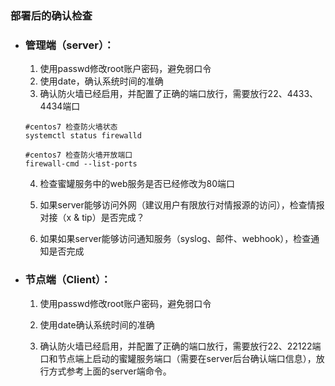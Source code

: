 ### 部署后的确认检查

- ### 管理端（server）：

  1. 使用passwd修改root账户密码，避免弱口令
  2. 使用date，确认系统时间的准确
  3. 确认防火墙已经启用，并配置了正确的端口放行，需要放行22、4433、4434端口

  ```wiki
  #centos7 检查防火墙状态
  systemctl status firewalld
  
  #centos7 检查防火墙开放端口
  firewall-cmd --list-ports
  ```

  4. 检查蜜罐服务中的web服务是否已经修改为80端口

  5. 如果server能够访问外网（建议用户有限放行对情报源的访问），检查情报对接（x & tip）是否完成？

  6. 如果如果server能够访问通知服务（syslog、邮件、webhook），检查通知是否完成

     

- ### 节点端（Client）：

  1. 使用passwd修改root账户密码，避免弱口令

  2. 使用date确认系统时间的准确

  3. 确认防火墙已经启用，并配置了正确的端口放行，需要放行22、22122端口和节点端上启动的蜜罐服务端口（需要在server后台确认端口信息），放行方式参考上面的server端命令。
